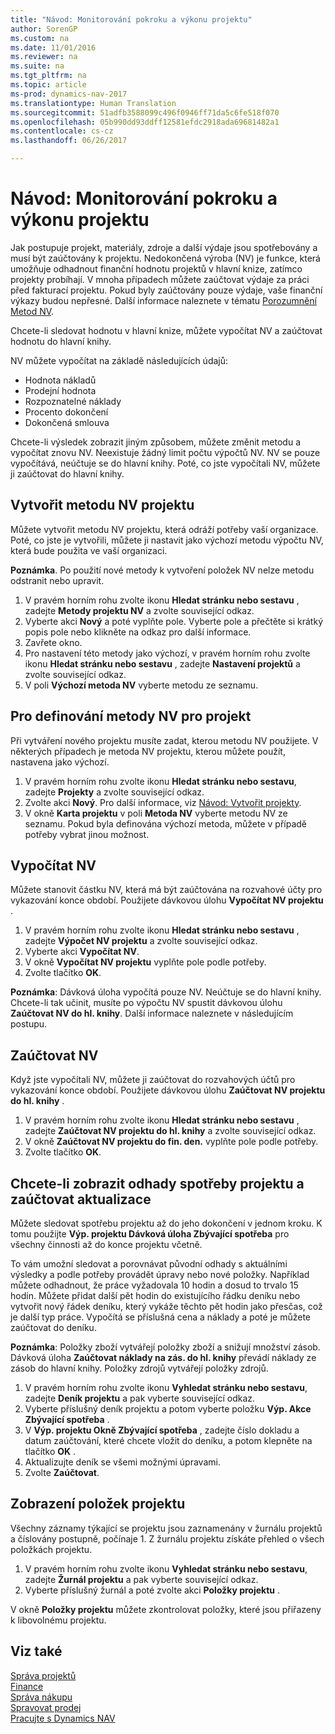 ```yaml
---
title: "Návod: Monitorování pokroku a výkonu projektu"
author: SorenGP
ms.custom: na
ms.date: 11/01/2016
ms.reviewer: na
ms.suite: na
ms.tgt_pltfrm: na
ms.topic: article
ms-prod: dynamics-nav-2017
ms.translationtype: Human Translation
ms.sourcegitcommit: 51adfb3588099c496f0946ff71da5c6fe518f070
ms.openlocfilehash: 05b990dd93ddff12581efdc2918ada69681482a1
ms.contentlocale: cs-cz
ms.lasthandoff: 06/26/2017

---
```


# <a name="how-to-monitor-job-progress-and-performance"></a>Návod: Monitorování pokroku a výkonu projektu
Jak postupuje projekt, materiály, zdroje a další výdaje jsou spotřebovány a musí být zaúčtovány k projektu. Nedokončená výroba (NV) je funkce, která umožňuje odhadnout finanční hodnotu projektů v hlavní knize, zatímco projekty probíhají. V mnoha případech můžete zaúčtovat výdaje za práci před fakturací projektu. Pokud byly zaúčtovány pouze výdaje, vaše finanční výkazy budou nepřesné. Další informace naleznete v tématu [Porozumnění Metod NV](projects-understanding-wip.md).

Chcete-li sledovat hodnotu v hlavní knize, můžete vypočítat NV a zaúčtovat hodnotu do hlavní knihy.

NV můžete vypočítat na základě následujících údajů:

- Hodnota nákladů
- Prodejní hodnota
- Rozpoznatelné náklady
- Procento dokončení
- Dokončená smlouva

Chcete-li výsledek zobrazit jiným způsobem, můžete změnit metodu a vypočítat znovu NV. Neexistuje žádný limit počtu výpočtů NV. NV se pouze vypočítává, neúčtuje se do hlavní knihy. Poté, co jste vypočítali NV, můžete ji zaúčtovat do hlavní knihy.

## <a name="to-create-a-job-wip-method"></a>Vytvořit metodu NV projektu  
Můžete vytvořit metodu NV projektu, která odráží potřeby vaší organizace. Poté, co jste je vytvořili, můžete ji nastavit jako výchozí metodu výpočtu NV, která bude použita ve vaší organizaci.  

**Poznámka**. Po použití nové metody k vytvoření položek NV nelze metodu odstranit nebo upravit.  

1. V pravém horním rohu zvolte ikonu **Hledat stránku nebo sestavu** , zadejte **Metody projektu NV** a zvolte související odkaz.  
2. Vyberte akci **Nový** a poté vyplňte pole. Vyberte pole a přečtěte si krátký popis pole nebo klikněte na odkaz pro další informace.  
3. Zavřete okno.   
4. Pro nastavení této metody jako výchozí, v pravém horním rohu zvolte ikonu **Hledat stránku nebo sestavu** , zadejte **Nastavení projektů** a zvolte související odkaz.  
5. V poli **Výchozí metoda NV** vyberte metodu ze seznamu.

## <a name="to-define-a-wip-method-for-a-job"></a>Pro definování metody NV pro projekt  
Při vytváření nového projektu musíte zadat, kterou metodu NV použijete. V některých případech je metoda NV projektu, kterou můžete použít, nastavena jako výchozí.

1. V pravém horním rohu zvolte ikonu **Hledat stránku nebo sestavu**, zadejte **Projekty** a zvolte související odkaz.
2. Zvolte akci **Nový**. Pro další informace, viz [Návod: Vytvořit projekty](projects-how-create-jobs.md).  
3. V okně **Karta projektu** v poli **Metoda NV** vyberte metodu NV ze seznamu. Pokud byla definována výchozí metoda, můžete v případě potřeby vybrat jinou možnost.  

## <a name="to-calculate-wip"></a>Vypočítat NV  
Můžete stanovit částku NV, která má být zaúčtována na rozvahové účty pro vykazování konce období. Použijete dávkovou úlohu **Vypočítat NV projektu** .  

1. V pravém horním rohu zvolte ikonu **Hledat stránku nebo sestavu** , zadejte **Výpočet NV projektu** a zvolte související odkaz.  
2. Vyberte akci **Vypočítat NV**.
3. V okně **Vypočítat NV projektu** vyplňte pole podle potřeby.
4. Zvolte tlačítko **OK**.  

**Poznámka**: Dávková úloha vypočítá pouze NV. Neúčtuje se do hlavní knihy. Chcete-li tak učinit, musíte po výpočtu NV spustit dávkovou úlohu **Zaúčtovat NV do hl. knihy**. Další informace naleznete v následujícím postupu.

## <a name="to-post-wip"></a>Zaúčtovat NV  
Když jste vypočítali NV, můžete ji zaúčtovat do rozvahových účtů pro vykazování konce období. Použijete dávkovou úlohu **Zaúčtovat NV projektu do hl. knihy** .

1. V pravém horním rohu zvolte ikonu **Hledat stránku nebo sestavu** , zadejte **Zaúčtovat NV projektu do hl. knihy** a zvolte související odkaz.  
2. V okně **Zaúčtovat NV projektu do fin. den.** vyplňte pole podle potřeby.  
3. Zvolte tlačítko **OK**.

## <a name="to-view-job-usage-estimates-and-post-updates"></a>Chcete-li zobrazit odhady spotřeby projektu a zaúčtovat aktualizace  
Můžete sledovat spotřebu projektu až do jeho dokončení v jednom kroku. K tomu použijte **Výp. projektu Dávková úloha Zbývající spotřeba** pro všechny činnosti až do konce projektu včetně.  

To vám umožní sledovat a porovnávat původní odhady s aktuálními výsledky a podle potřeby provádět úpravy nebo nové položky. Například můžete odhadnout, že práce vyžadovala 10 hodin a dosud to trvalo 15 hodin. Můžete přidat další pět hodin do existujícího řádku deníku nebo vytvořit nový řádek deníku, který vykáže těchto pět hodin jako přesčas, což je další typ práce. Vypočítá se příslušná cena a náklady a poté je můžete zaúčtovat do deníku.  

**Poznámka**: Položky zboží vytvářejí položky zboží a snižují množství zásob. Dávková úloha **Zaúčtovat náklady na zás. do hl. knihy** převádí náklady ze zásob do hlavní knihy. Položky zdrojů vytvářejí položky zdrojů.  

1. V pravém horním rohu zvolte ikonu **Vyhledat stránku nebo sestavu**, zadejte **Deník projektu** a pak vyberte související odkaz.  
2. Vyberte příslušný deník projektu a potom vyberte položku **Výp. Akce Zbývající spotřeba** .  
3. V **Výp. projektu Okně Zbývající spotřeba** , zadejte číslo dokladu a datum zaúčtování, které chcete vložit do deníku, a potom klepněte na tlačítko **OK** .  
4. Aktualizujte deník se všemi možnými úpravami.  
5. Zvolte **Zaúčtovat**.

## <a name="to-view-job-ledger-entries"></a>Zobrazení položek projektu
Všechny záznamy týkající se projektu jsou zaznamenány v žurnálu projektů a číslovány postupně, počínaje 1. Z žurnálu projektu získáte přehled o všech položkách projektu.    

1. V pravém horním rohu zvolte ikonu **Vyhledat stránku nebo sestavu**, zadejte **Žurnál projektu** a pak vyberte související odkaz.
2. Vyberte příslušný žurnál a poté zvolte akci **Položky projektu** .

V okně **Položky projektu** můžete zkontrolovat položky, které jsou přiřazeny k libovolnému projektu.  

## <a name="see-also"></a>Viz také
[Správa projektů](projects-manage-projects.md)  
[Finance](finance-setup.md)  
[Správa nákupu](purchasing-manage-purchasing.md)         
[Spravovat prodej](sales-manage-sales.md)      
[Pracujte s Dynamics NAV](ui-work-product.md)  


